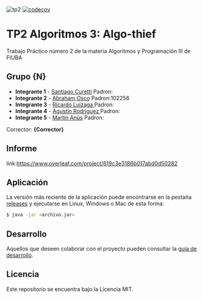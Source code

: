 ![tp2](https://github.com/martinanus/algo3_tp2/actions/workflows/build.yml/badge.svg) [![codecov](https://codecov.io/gh/martinanus/algo3_tp2/branch/master/graph/badge.svg)](https://codecov.io/gh/martinanus/algo3_tp2)

# TP2 Algoritmos 3: Algo-thief 

Trabajo Práctico número 2 de la materia Algoritmos y Programación III de FIUBA

## Grupo {N}

* **Integrante 1** - [Santiago Curetti](https://github.com/SantiC8) Padron:
* **Integrante 2** - [Abraham Osco](https://github.com/AbrahamOsco) Padron:102256
* **Integrante 3** - [Ricardo Luizaga ](https://github.com/rluizaga) Padron:
* **Integrante 4** - [Agustín Rodriguez ](https://github.com/agrodriguez98) Padron:
* **Integrante 5** - [Martín Anús](https://github.com/martinanus) Padron:

Corrector: **{Corrector}**

## Informe
link:https://www.overleaf.com/project/619c3e3186b017abd0d50282

## Aplicación

La versión más reciente de la aplicación puede encontrarse en la pestaña [releases](https://github.com/fiuba/algo3_proyecto_base_tp2/releases/latest) y ejecutarse en Linux, Windows o Mac de esta forma:

```bash
$ java -jar <archivo.jar>
```

## Desarrollo

Aquellos que deseen colaborar con el proyecto pueden consultar la [guía de desarrollo](./docs/Desarrollo.md).

## Licencia

Este repositorio se encuentra bajo la Licencia MIT.

